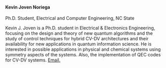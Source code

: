 #### Kevin Joven Noriega

Ph.D. Student, Electrical and Computer Engineering, NC State

Kevin J. Joven is a Ph.D. student in Electrical & Electronics Engineering, focusing on the design and theory of new quantum algorithms and the study of control techniques for hybrid CV-DV architectures and their availability for new applications in quantum information science.  He is interested in possible applications in physical and chemical systems using symmetry aspects of the systems. Also, the implementation of QEC codes for CV-DV systems. [Email.](mailto:kjjovenn@ncsu.edu)


